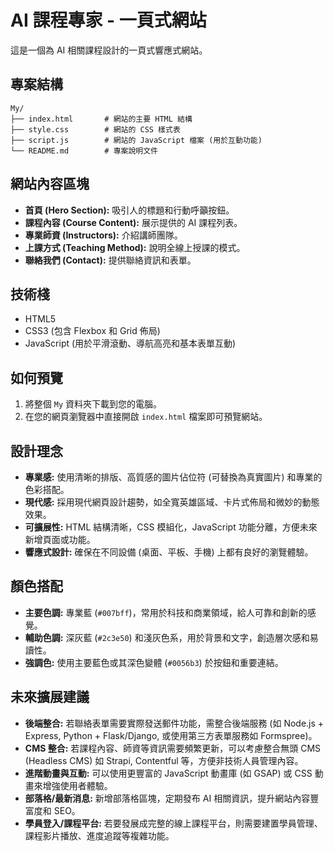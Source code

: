 # AI 課程專家 - 一頁式網站

這是一個為 AI 相關課程設計的一頁式響應式網站。

## 專案結構

```
My/
├── index.html       # 網站的主要 HTML 結構
├── style.css        # 網站的 CSS 樣式表
├── script.js        # 網站的 JavaScript 檔案 (用於互動功能)
└── README.md        # 專案說明文件
```

## 網站內容區塊

- **首頁 (Hero Section):** 吸引人的標題和行動呼籲按鈕。
- **課程內容 (Course Content):** 展示提供的 AI 課程列表。
- **專業師資 (Instructors):** 介紹講師團隊。
- **上課方式 (Teaching Method):** 說明全線上授課的模式。
- **聯絡我們 (Contact):** 提供聯絡資訊和表單。

## 技術棧

- HTML5
- CSS3 (包含 Flexbox 和 Grid 佈局)
- JavaScript (用於平滑滾動、導航高亮和基本表單互動)

## 如何預覽

1.  將整個 `My` 資料夾下載到您的電腦。
2.  在您的網頁瀏覽器中直接開啟 `index.html` 檔案即可預覽網站。

## 設計理念

- **專業感:** 使用清晰的排版、高質感的圖片佔位符 (可替換為真實圖片) 和專業的色彩搭配。
- **現代感:** 採用現代網頁設計趨勢，如全寬英雄區域、卡片式佈局和微妙的動態效果。
- **可擴展性:** HTML 結構清晰，CSS 模組化，JavaScript 功能分離，方便未來新增頁面或功能。
- **響應式設計:** 確保在不同設備 (桌面、平板、手機) 上都有良好的瀏覽體驗。

## 顏色搭配

- **主要色調:** 專業藍 (`#007bff`)，常用於科技和商業領域，給人可靠和創新的感覺。
- **輔助色調:** 深灰藍 (`#2c3e50`) 和淺灰色系，用於背景和文字，創造層次感和易讀性。
- **強調色:** 使用主要藍色或其深色變體 (`#0056b3`) 於按鈕和重要連結。

## 未來擴展建議

- **後端整合:** 若聯絡表單需要實際發送郵件功能，需整合後端服務 (如 Node.js + Express, Python + Flask/Django, 或使用第三方表單服務如 Formspree)。
- **CMS 整合:** 若課程內容、師資等資訊需要頻繁更新，可以考慮整合無頭 CMS (Headless CMS) 如 Strapi, Contentful 等，方便非技術人員管理內容。
- **進階動畫與互動:** 可以使用更豐富的 JavaScript 動畫庫 (如 GSAP) 或 CSS 動畫來增強使用者體驗。
- **部落格/最新消息:** 新增部落格區塊，定期發布 AI 相關資訊，提升網站內容豐富度和 SEO。
- **學員登入/課程平台:** 若要發展成完整的線上課程平台，則需要建置學員管理、課程影片播放、進度追蹤等複雜功能。